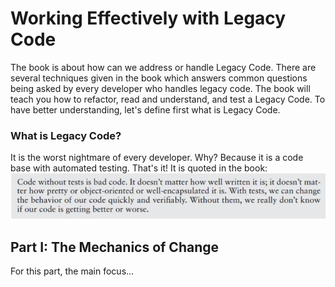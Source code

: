 # Working Effectively with Legacy Code
The book is about how can we address or handle Legacy Code. There are several techniques given in the book which answers common questions being asked by every developer who handles legacy code. The book will teach you how to refactor, read and understand, and test a Legacy Code. To have better understanding, let's define first what is Legacy Code. 

### What is Legacy Code?

It is the worst nightmare of every developer. Why? Because it is a code base with automated testing. That's it! It is quoted in the book:
<img src="images/code_without_test_quote.jpg" class="inline"/>

## Part I: The Mechanics of Change

For this part, the main focus...
